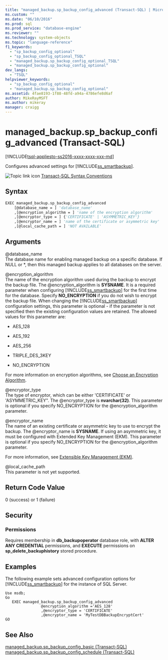 ```yaml
---
title: "managed_backup.sp_backup_config_advanced (Transact-SQL) | Microsoft Docs"
ms.custom: ""
ms.date: "06/10/2016"
ms.prod: sql
ms.prod_service: "database-engine"
ms.reviewer: ""
ms.technology: system-objects
ms.topic: "language-reference"
f1_keywords: 
  - "sp_backup_config_optional"
  - "sp_backup_config_optional_TSQL"
  - "managed_backup.sp_backup_config_optional_TSQL"
  - "managed_backup.sp_backup_config_optional"
dev_langs: 
  - "TSQL"
helpviewer_keywords: 
  - "sp_backup_config_optional"
  - "managed_backup.sp_backup_config_optional"
ms.assetid: 4fae8193-1f88-48fd-a94a-4786efe8d6af
author: MikeRayMSFT
ms.author: mikeray
manager: craigg
---
```

# managed_backup.sp_backup_config_advanced (Transact-SQL)
[!INCLUDE[tsql-appliesto-ss2016-xxxx-xxxx-xxx-md](../../includes/tsql-appliesto-ss2016-xxxx-xxxx-xxx-md.md)]

  Configures advanced settings for [!INCLUDE[ss_smartbackup](../../includes/ss-smartbackup-md.md)].  
  
 ![Topic link icon](../../database-engine/configure-windows/media/topic-link.gif "Topic link icon") [Transact-SQL Syntax Conventions](../../t-sql/language-elements/transact-sql-syntax-conventions-transact-sql.md)  
  
## Syntax  
  
```vb  
EXEC managed_backup.sp_backup_config_advanced   
    [@database_name = ] 'database_name'  
    ,[@encryption_algorithm = ] 'name of the encryption algorithm'  
    ,[@encryptor_type = ] {'CERTIFICATE' | 'ASYMMETRIC_KEY'}  
    ,[@encryptor_name = ] 'name of the certificate or asymmetric key'  
    ,[@local_cache_path = ] 'NOT AVAILABLE'  
```  
  
##  <a name="Arguments"></a> Arguments  
 @database_name  
 The database name for enabling managed backup on a specific database. If NULL or *, then this managed backup applies to all databases on the server.  
  
 @encryption_algorithm  
 The name of the encryption algorithm used during the backup to encrypt the backup file. The @encryption_algorithm is **SYSNAME**. It is a required parameter when configuring [!INCLUDE[ss_smartbackup](../../includes/ss-smartbackup-md.md)] for the first time for the database. Specify **NO_ENCRYPTION** if you do not wish to encrypt the backup file. When changing the [!INCLUDE[ss_smartbackup](../../includes/ss-smartbackup-md.md)] configuration settings, this parameter is optional - if the parameter is not specified then the existing configuration values are retained. The allowed values for this parameter are:  
  
-   AES_128  
  
-   AES_192  
  
-   AES_256  
  
-   TRIPLE_DES_3KEY  
  
-   NO_ENCRYPTION  
  
 For more information on encryption algorithms, see [Choose an Encryption Algorithm](../../relational-databases/security/encryption/choose-an-encryption-algorithm.md).  
  
 @encryptor_type  
 The type of encryptor, which can be either 'CERTIFICATE' or 'ASYMMETRIC_KEY". The @encryptor_type is **nvarchar(32)**. This parameter is optional if you specify NO_ENCRYPTION for the @encryption_algorithm parameter.  
  
 @encryptor_name  
 The name of an existing certificate or asymmetric key to use to encrypt the backup. The @encryptor_name is **SYSNAME**. If using an asymmetric key, it must be configured with Extended Key Management (EKM). This parameter is optional if you specify NO_ENCRYPTION for the @encryption_algorithm parameter.  
  
 For more information, see [Extensible Key Management &#40;EKM&#41;](../../relational-databases/security/encryption/extensible-key-management-ekm.md).  
  
 @local_cache_path  
 This parameter is not yet supported.  
  
## Return Code Value  
 0 (success) or 1 (failure)  
  
## Security  
  
### Permissions  
 Requires membership in **db_backupoperator** database role, with **ALTER ANY CREDENTIAL** permissions, and **EXECUTE** permissions on **sp_delete_backuphistory** stored procedure.  
  
## Examples  
 The following example sets advanced configuration options for [!INCLUDE[ss_smartbackup](../../includes/ss-smartbackup-md.md)] for the instance of SQL Server.  
  
```  
Use msdb;  
Go  
   EXEC managed_backup.sp_backup_config_advanced  
                @encryption_algorithm ='AES_128'  
                ,@encryptor_type = 'CERTIFICATE'  
                ,@encryptor_name = 'MyTestDBBackupEncryptCert'  
GO  
```  
  
## See Also  
 [managed_backup.sp_backup_config_basic (Transact-SQL)](../../relational-databases/system-stored-procedures/managed-backup-sp-backup-config-basic-transact-sql.md)   
 [managed_backup.sp_backup_config_schedule &#40;Transact-SQL&#41;](../../relational-databases/system-stored-procedures/managed-backup-sp-backup-config-schedule-transact-sql.md)  
  
  
